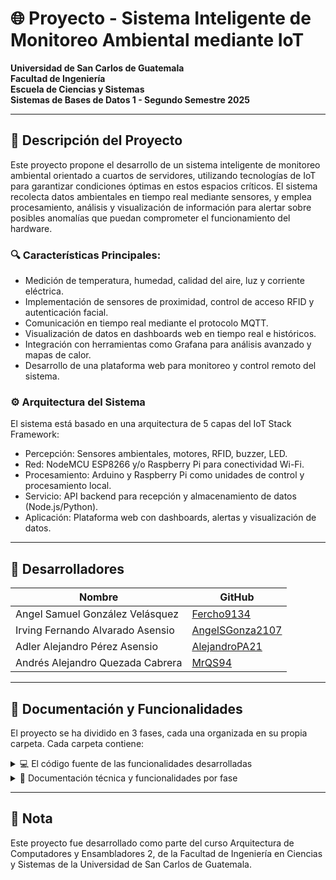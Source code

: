 # 🌐 Proyecto - Sistema Inteligente de Monitoreo Ambiental mediante IoT

**Universidad de San Carlos de Guatemala**  
**Facultad de Ingeniería**  
**Escuela de Ciencias y Sistemas**  
**Sistemas de Bases de Datos 1 - Segundo Semestre 2025** 

---

## 📌 Descripción del Proyecto

Este proyecto propone el desarrollo de un sistema inteligente de monitoreo ambiental orientado a cuartos de servidores, utilizando tecnologías de IoT para garantizar condiciones óptimas en estos espacios críticos. El sistema recolecta datos ambientales en tiempo real mediante sensores, y emplea procesamiento, análisis y visualización de información para alertar sobre posibles anomalías que puedan comprometer el funcionamiento del hardware.

### 🔍 Características Principales:
- Medición de temperatura, humedad, calidad del aire, luz y corriente eléctrica.
- Implementación de sensores de proximidad, control de acceso RFID y autenticación facial.
- Comunicación en tiempo real mediante el protocolo MQTT.
- Visualización de datos en dashboards web en tiempo real e históricos.
- Integración con herramientas como Grafana para análisis avanzado y mapas de calor.
- Desarrollo de una plataforma web para monitoreo y control remoto del sistema.

### ⚙️ Arquitectura del Sistema
El sistema está basado en una arquitectura de 5 capas del IoT Stack Framework:
- Percepción: Sensores ambientales, motores, RFID, buzzer, LED.
- Red: NodeMCU ESP8266 y/o Raspberry Pi para conectividad Wi-Fi.
- Procesamiento: Arduino y Raspberry Pi como unidades de control y procesamiento local.
- Servicio: API backend para recepción y almacenamiento de datos (Node.js/Python).
- Aplicación: Plataforma web con dashboards, alertas y visualización de datos.

---

## 👥 Desarrolladores

| Nombre                           | GitHub                                                |  
|----------------------------------|-------------------------------------------------------|  
| Angel Samuel González Velásquez  | [Fercho9134](https://github.com/Fercho9134)           |  
| Irving Fernando Alvarado Asensio | [AngelSGonza2107](https://github.com/AngelSGonza2107) |  
| Adler Alejandro Pérez Asensio    | [AlejandroPA21](https://github.com/AlejandroPA21)     |                                                   |  
| Andrés Alejandro Quezada Cabrera | [MrQS94](https://github.com/MrQS94)                   |

---

## 📂 Documentación y Funcionalidades

El proyecto se ha dividido en 3 fases, cada una organizada en su propia carpeta. Cada carpeta contiene:

<details>
  <summary>💻 El código fuente de las funcionalidades desarrolladas</summary>
</details>

<details>
  <summary>📄 Documentación técnica y funcionalidades por fase</summary>
  <ul>
    <li>🧩 Diagrama de arquitectura del sistema IoT</li>
    <li>📶 Descripción técnica de los sensores y microcontroladores utilizados</li>
    <li>🔗 Configuración del protocolo MQTT y flujos de datos</li>
    <li>🗃️ Modelado y estructura de la base de datos</li>
    <li>🧑‍🏫 Manual de usuario para la plataforma web y dashboards</li>
    <li>☁️ Instrucciones de despliegue en la nube y conexión de dispositivos</li>
    <li>🧠 Todo el código implementado para Arduino, NodeMCU, Raspberry, APIs, Frontend, etc.</li>
  </ul>
</details>

---

## 📌 Nota
Este proyecto fue desarrollado como parte del curso Arquitectura de Computadores y Ensambladores 2, de la Facultad de Ingeniería en Ciencias y Sistemas de la Universidad de San Carlos de Guatemala.
